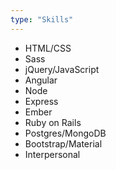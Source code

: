```yaml
---
type: "Skills"
---
```


* HTML/CSS
* Sass
* jQuery/JavaScript
* Angular
* Node
* Express
* Ember
* Ruby on Rails
* Postgres/MongoDB
* Bootstrap/Material
* Interpersonal
